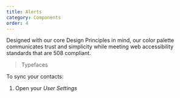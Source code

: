 ```yaml
---
title: Alerts
category: Components
order: 4
---
```


Designed with our core Design Principles in mind, our color palette communicates trust and simplicity while meeting web accessibility standards that are 508 compliant. 

> Typefaces

To sync your contacts:

1. Open your *User Settings*


